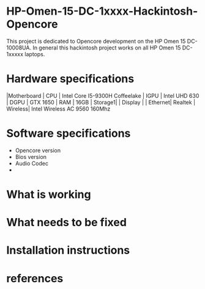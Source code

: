 # HP-Omen-15-DC-1xxxx-Hackintosh-Opencore

This project is dedicated to Opencore development on the HP Omen 15 DC-10008UA. In general this hackintosh project works on all HP Omen 15 DC-1xxxxx laptops.
# Hardware specifications
|Motherboard
| CPU     | Intel Core I5-9300H Coffeelake 
| IGPU    | Intel UHD 630
| DGPU    | GTX 1650
| RAM     | 16GB 
| Storage1| 
| Display | 
| Ethernet| Realtek 
| Wireless| Intel Wireless AC 9560 160Mhz

# Software specifications
- Opencore version
- Bios version
- Audio Codec
- 
# What is working
# What needs to be fixed
# Installation instructions
# references
